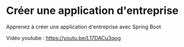 # Créer une application d'entreprise
Apprenez à créer une application d'entreprise avec Spring Boot

Vidéo youtube : https://youtu.be/L17DACu3qog